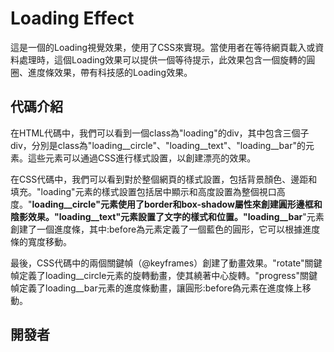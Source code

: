 # __Loading Effect__
這是一個的Loading視覺效果，使用了CSS來實現。當使用者在等待網頁載入或資料處理時，這個Loading效果可以提供一個等待提示，此效果包含一個旋轉的圓圈、進度條效果，帶有科技感的Loading效果。

## __代碼介紹__
在HTML代碼中，我們可以看到一個class為"loading"的div，其中包含三個子div，分別是class為"loading__circle"、"loading__text"、"loading__bar"的元素。這些元素可以通過CSS進行樣式設置，以創建漂亮的效果。

在CSS代碼中，我們可以看到對於整個網頁的樣式設置，包括背景顏色、邊距和填充。"loading"元素的樣式設置包括居中顯示和高度設置為整個視口高度。"__loading__circle"元素使用了border和box-shadow屬性來創建圓形邊框和陰影效果。"loading__text"元素設置了文字的樣式和位置。"loading__bar__"元素創建了一個進度條，其中:before為元素定義了一個藍色的圓形，它可以根據進度條的寬度移動。

最後，CSS代碼中的兩個關鍵幀（@keyframes）創建了動畫效果。"rotate"關鍵幀定義了loading__circle元素的旋轉動畫，使其繞著中心旋轉。"progress"關鍵幀定義了loading__bar元素的進度條動畫，讓圓形:before偽元素在進度條上移動。

## __開發者__
